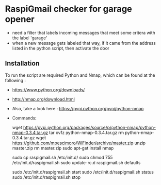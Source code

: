 # RaspiGmail checker for garage opener

- need a filter that labels incoming messages that meet some critera with the label 'garage'
- when a new message gets labeled that way, if it came from the address listed in the python script, then activate the door

## Installation

To run the script are required Python and Nmap, which can be found at the following : 

- https://www.python.org/downloads/
- http://nmap.org/download.html
- Also, take a look here : https://pypi.python.org/pypi/python-nmap
- Commands:

    wget https://pypi.python.org/packages/source/p/python-nmap/python-nmap-0.3.4.tar.gz
    tar xvfz python-nmap-0.3.4.tar.gz 
    rm python-nmap-0.3.4.tar.gz 
    wget https://github.com/mpescimoro/WiFinder/archive/master.zip
    unzip master.zip 
    rm master.zip 
    sudo apt-get install nmap

    sudo cp raspigmail.sh /etc/init.d/
    sudo chmod 755 /etc/init.d/raspigmail.sh 
    sudo update-rc.d raspigmail.sh defaults

    sudo /etc/init.d/raspigmail.sh start
    sudo /etc/init.d/raspigmail.sh status
    sudo /etc/init.d/raspigmail.sh stop
